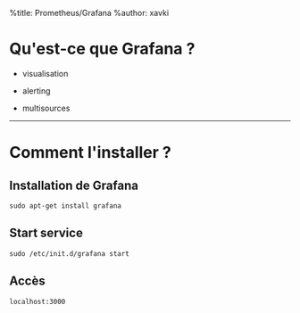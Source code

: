 %title: Prometheus/Grafana
%author: xavki


# Qu'est-ce que Grafana ?

* visualisation

* alerting

* multisources

-------------------------------------------------------------------------------------------


# Comment l'installer ?


## Installation de Grafana


```
sudo apt-get install grafana
```


## Start service


```
sudo /etc/init.d/grafana start
```

## Accès

```
localhost:3000
```
